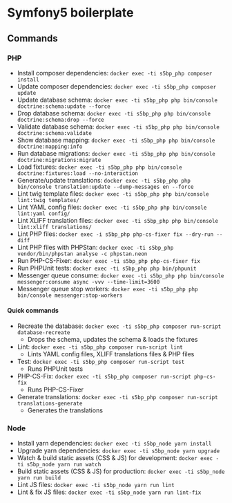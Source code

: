 # Symfony5 boilerplate

## Commands

### PHP

* Install composer dependencies: `docker exec -ti s5bp_php composer install`
* Update composer dependencies: `docker exec -ti s5bp_php composer update`
* Update database schema: `docker exec -ti s5bp_php php bin/console doctrine:schema:update --force`
* Drop database schema: `docker exec -ti s5bp_php php bin/console doctrine:schema:drop --force`
* Validate database schema: `docker exec -ti s5bp_php php bin/console doctrine:schema:validate`
* Show database mapping: `docker exec -ti s5bp_php php bin/console doctrine:mapping:info`
* Run database migrations: `docker exec -ti s5bp_php php bin/console doctrine:migrations:migrate`
* Load fixtures: `docker exec -ti s5bp_php php bin/console doctrine:fixtures:load --no-interaction`
* Generate/update translations: `docker exec -ti s5bp_php php bin/console translation:update --dump-messages en --force`
* Lint twig template files: `docker exec -ti s5bp_php php bin/console lint:twig templates/`
* Lint YAML config files: `docker exec -ti s5bp_php php bin/console lint:yaml config/`
* Lint XLIFF translation files: `docker exec -ti s5bp_php php bin/console lint:xliff translations/`
* Lint PHP files: `docker exec -i s5bp_php php-cs-fixer fix --dry-run --diff`
* Lint PHP files with PHPStan: `docker exec -ti s5bp_php vendor/bin/phpstan analyse -c phpstan.neon`
* Run PHP-CS-Fixer: `docker exec -ti s5bp_php php-cs-fixer fix`
* Run PHPUnit tests: `docker exec -ti s5bp_php php bin/phpunit`
* Messenger queue consume: `docker exec -ti s5bp_php php bin/console messenger:consume async -vvv --time-limit=3600`
* Messenger queue stop workers: `docker exec -ti s5bp_php php bin/console messenger:stop-workers`

#### Quick commands

* Recreate the database: `docker exec -ti s5bp_php composer run-script database-recreate`
  * Drops the schema, updates the schema & loads the fixtures
* Lint: `docker exec -ti s5bp_php composer run-script lint`
  * Lints YAML config files, XLIFF translations files & PHP files
* Test: `docker exec -ti s5bp_php composer run-script test`
  * Runs PHPUnit tests
* PHP-CS-Fix: `docker exec -ti s5bp_php composer run-script php-cs-fix`
  * Runs PHP-CS-Fixer
* Generate translations: `docker exec -ti s5bp_php composer run-script translations-generate`
  * Generates the translations

### Node

* Install yarn dependencies: `docker exec -ti s5bp_node yarn install`
* Upgrade yarn dependencies: `docker exec -ti s5bp_node yarn upgrade`
* Watch & build static assets (CSS & JS) for development: `docker exec -ti s5bp_node yarn run watch`
* Build static assets (CSS & JS) for production: `docker exec -ti s5bp_node yarn run build`
* Lint JS files: `docker exec -ti s5bp_node yarn run lint`
* Lint & fix JS files: `docker exec -ti s5bp_node yarn run lint-fix`

